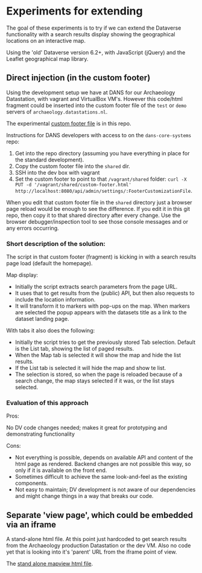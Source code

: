 # Experiments for extending

The goal of these experiments is to try if we can extend the Dataverse functionality with a search results display showing the geographical locations on an interactive map. 

Using the 'old' Dataverse version 6.2+, with JavaScript (jQuery) and the Leaflet geographical map library. 


## Direct injection (in the custom footer)

Using the development setup we have at DANS for our Archaeology Datastation, with vagrant and VirtualBox VM's. 
However this code/html fragment could be inserted into the custom footer file of the `test` or `demo` servers of `archaeology.datastations.nl`. 

The experimental [custom footer file](./custom-footer.html) is in this repo. 

Instructions for DANS developers with access to on the `dans-core-systems` repo:
1. Get into the repo directory (assuming you have everything in place for the standard development). 
2. Copy the custom footer file into the `shared` dir. 
3. SSH into the dev box with vagrant
4. Set the custom footer to point to that `/vagrant/shared` folder: `curl -X PUT -d '/vagrant/shared/custom-footer.html' http://localhost:8080/api/admin/settings/:FooterCustomizationFile`. 

When you edit that custom footer file in the `shared` directory just a browser page reload would be enough to see the difference. If you edit it in this git repo, then copy it to that shared directory after every change. Use the browser debugger/inspection tool to see those console messages and or any errors occurring. 

### Short description of the solution: 

The script in that custom footer (fragment) is kicking in with a search results page load (default the homepage). 

Map display: 
 - Initially the script extracts search parameters from the page URL. 
 - It uses that to get results from the (public) API, but then also requests to include the location information. 
 - It will transform it to markers with pop-ups on the map. 
   When markers are selected the popup appears with the datasets title as a link to the dataset landing page. 

With tabs it also does the following: 
 - Initially the script tries to get the previously stored Tab selection. 
   Default is the List tab, showing the list of paged results. 
 - When the Map tab is selected it will show the map and hide the list results. 
 - If the List tab is selected it will hide the map and show te list. 
 - The selection is stored, so when the page is reloaded because of a search change, the map stays selected if it was, or the list stays selected. 

### Evaluation of this approach

Pros: 

No DV code changes needed; makes it great for prototyping and demonstrating functionality

Cons:

  - Not everything is possible, depends on available API and content of the html page as rendered. Backend changes are not possible this way, so only if it is available on the front end. 
  - Sometimes difficult to achieve the same look-and-feel as the existing components. 
  - Not easy to maintain; DV development is not aware of our dependencies and might change things in a way that breaks our code. 


## Separate 'view page', which could be embedded via an iframe

A stand-alone html file. 
At this point just hardcoded to get search results from the Archaeology production Datastation or the dev VM. 
Also no code yet that is looking into it's 'parent' URL from the iframe point of view.  

The [stand alone mapview html file](./experiments/mapview.html).

